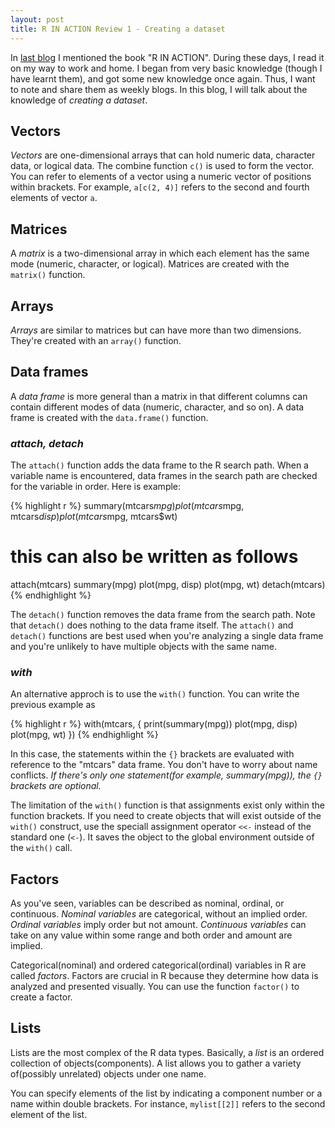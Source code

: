 ```yaml
---
layout: post
title: R IN ACTION Review 1 - Creating a dataset
---
```


In [last blog][last blog] I mentioned the book "R IN ACTION". During these days,
I read it on my way to work and home. I began from very basic knowledge (though
I have learnt them), and got some new knowledge once again. Thus, I want to note
and share them as weekly blogs. In this blog, I will talk about the knowledge of
_creating a dataset_.

## Vectors
_Vectors_ are one-dimensional arrays that can hold numeric data, character data,
or logical data. The combine function `c()` is used to form the vector. You can
refer to elements of a vector using a numeric vector of positions within
brackets. For example, `a[c(2, 4)]` refers to the second and fourth elements of
vector `a`.

## Matrices
A _matrix_ is a two-dimensional array in which each element has the same mode
(numeric, character, or logical). Matrices are created with the `matrix()`
function.

## Arrays
_Arrays_ are similar to matrices but can have more than two dimensions. They're
created with an `array()` function.

## Data frames
A _data frame_ is more general than a matrix in that different columns can
contain different modes of data (numeric, character, and so on). A data frame is
created with the `data.frame()` function.

### _attach, detach_
The `attach()` function adds the data frame to the R search path. When a
variable name is encountered, data frames in the search path are checked for the
variable in order. Here is example:

{% highlight r %}
summary(mtcars$mpg)
plot(mtcars$mpg, mtcars$disp)
plot(mtcars$mpg, mtcars$wt)

# this can also be written as follows
attach(mtcars)
  summary(mpg)
  plot(mpg, disp)
  plot(mpg, wt)
detach(mtcars)
{% endhighlight %}

The `detach()` function removes the data frame from the search path. Note that
`detach()` does nothing to the data frame itself. The `attach()` and `detach()`
functions are best used when you're analyzing a single data frame and you're
unlikely to have multiple objects with the same name.

### _with_
An alternative approch is to use the `with()` function. You can write the
previous example as

{% highlight r %}
with(mtcars, {
  print(summary(mpg))
  plot(mpg, disp)
  plot(mpg, wt)
})
{% endhighlight %}

In this case, the statements within the `{}` brackets are evaluated with
reference to the "mtcars" data frame. You don't have to worry about name
conflicts. _If there's only one statement(for example, summary(mpg)), the `{}`
brackets are optional._

The limitation of the `with()` function is that assignments exist only within
the function brackets. If you need to create objects that will exist outside of
the `with()` construct, use the speciall assignment operator `<<-` instead of
the standard one (`<-`). It saves the object to the global environment outside
of the `with()` call.

## Factors
As you've seen, variables can be described as nominal, ordinal, or continuous.
_Nominal variables_ are categorical, without an implied order. _Ordinal
variables_ imply order but not amount. _Continuous variables_ can take on any
value within some range and both order and amount are implied.

Categorical(nominal) and ordered categorical(ordinal) variables in R are called
_factors_. Factors are crucial in R because they determine how data is analyzed
and presented visually. You can use the function `factor()` to create a factor.

## Lists
Lists are the most complex of the R data types. Basically, a _list_ is an
ordered collection of objects(components). A list allows you to gather a variety
of(possibly unrelated) objects under one name.

You can specify elements of the list by indicating a component number or a name
within double brackets. For instance, `mylist[[2]]` refers to the second element
of the list.

[last blog]: https://jingwen-z.github.io/goals-of-2017
